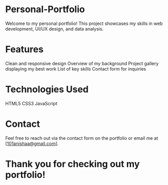 # Personal-Portfolio
Welcome to my personal portfolio! This project showcases my skills in web development, UI/UX design, and data analysis.

# Features
Clean and responsive design
Overview of my background
Project gallery displaying my best work
List of key skills
Contact form for inquiries

# Technologies Used
HTML5
CSS3
JavaScript

# Contact
Feel free to reach out via the contact form on the portfolio or email me at [101anishaa@gmail.com].

# Thank you for checking out my portfolio!
